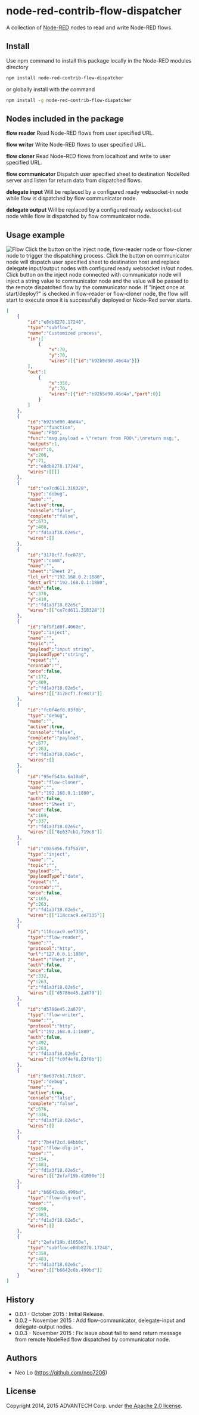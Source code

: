 # node-red-contrib-flow-dispatcher
A collection of [Node-RED](http://nodered.org) nodes to read and write Node-RED flows.

## Install
Use npm command to install this package locally in the Node-RED modules directory
```bash
npm install node-red-contrib-flow-dispatcher
```
or globally install with the command
```bash
npm install -g node-red-contrib-flow-dispatcher
```

## Nodes included in the package
**flow reader** Read Node-RED flows from user specified URL.

**flow writer** Write Node-RED flows to user specified URL.

**flow cloner** Read Node-RED flows from localhost and write to user specified URL.

**flow communicator** Dispatch user specified sheet to destination NodeRed server and listen for return data from dispatched flows.

**delegate input** Will be replaced by a configured ready websocket-in node while flow is dispatched by flow communicator node.

**delegate output** Will be replaced by a configured ready websocket-out node while flow is dispatched by flow communicator node.


## Usage example
![Flow](./node-red-contrib-flow-dispatcher_drawings.png)
Click the button on the inject node, flow-reader node or flow-cloner node to trigger the dispatching process.
Click the button on communicator node will dispatch user specified sheet to destination host and replace delegate input/output nodes with configured ready websocket in/out nodes.
Click button on the inject node connected with communicator node will inject a string value to communicator node and the value will be passed to the remote dispatched flow by the communicator node.
If "Inject once at start/deploy?" is checked in flow-reader or flow-cloner node, the flow will start to execute once it is successfully deployed or Node-Red server starts.
```json
[
    {
        "id":"e8db8278.17248",
        "type":"subflow",
        "name":"Customized process",
        "in":[
            {
                "x":70,
                "y":70,
                "wires":[{"id":"b92b5d90.46d4a"}]}
        ],
        "out":[
            {
                "x":350,
                "y":70,
                "wires":[{"id":"b92b5d90.46d4a","port":0}]
            }
        ]
    },
    {
        "id":"b92b5d90.46d4a",
        "type":"function",
        "name":"FOO",
        "func":"msg.payload = \"return from FOO\";\nreturn msg;",
        "outputs":1,
        "noerr":0,
        "x":206,
        "y":71,
        "z":"e8db8278.17248",
        "wires":[[]]
    },
    {
        "id":"ce7cd611.318328",
        "type":"debug",
        "name":"",
        "active":true,
        "console":"false",
        "complete":"false",
        "x":673,
        "y":408,
        "z":"fd1a3f18.02e5c",
        "wires":[]
    },
    {
        "id":"3178cf7.fce873",
        "type":"comm",
        "name":"",
        "sheet":"Sheet 2",
        "lcl_url":"192.168.0.2:1880",
        "dest_url":"192.168.0.1:1880",
        "auth":false,
        "x":370,
        "y":410,
        "z":"fd1a3f18.02e5c",
        "wires":[["ce7cd611.318328"]]
    },
    {
        "id":"bf9f1d0f.4060e",
        "type":"inject",
        "name":"",
        "topic":"",
        "payload":"input string",
        "payloadType":"string",
        "repeat":"",
        "crontab":"",
        "once":false,
        "x":172,
        "y":409,
        "z":"fd1a3f18.02e5c",
        "wires":[["3178cf7.fce873"]]
    },
    {
        "id":"fc0f4ef8.03f0b",
        "type":"debug",
        "name":"",
        "active":true,
        "console":"false",
        "complete":"payload",
        "x":677,
        "y":263,
        "z":"fd1a3f18.02e5c",
        "wires":[]
    },
    {
        "id":"95ef543a.6a10a8",
        "type":"flow-cloner",
        "name":"",
        "url":"192.168.0.1:1880",
        "auth":false,
        "sheet":"Sheet 1",
        "once":false,
        "x":169,
        "y":337,
        "z":"fd1a3f18.02e5c",
        "wires":[["8e637cb1.719c8"]]
    },
    {
        "id":"c0a5856.f3f5a78",
        "type":"inject",
        "name":"",
        "topic":"",
        "payload":"",
        "payloadType":"date",
        "repeat":"",
        "crontab":"",
        "once":false,
        "x":165,
        "y":263,
        "z":"fd1a3f18.02e5c",
        "wires":[["118ccac9.ee7335"]]
    },
    {
        "id":"118ccac9.ee7335",
        "type":"flow-reader",
        "name":"",
        "protocol":"http",
        "url":"127.0.0.1:1880",
        "sheet":"Sheet 2",
        "auth":false,
        "once":false,
        "x":332,
        "y":263,
        "z":"fd1a3f18.02e5c",
        "wires":[["d5786e45.2a879"]]
    },
    {
        "id":"d5786e45.2a879",
        "type":"flow-writer",
        "name":"",
        "protocol":"http",
        "url":"192.168.0.1:1880",
        "auth":false,
        "x":492,
        "y":263,
        "z":"fd1a3f18.02e5c",
        "wires":[["fc0f4ef8.03f0b"]]
    },
    {
        "id":"8e637cb1.719c8",
        "type":"debug",
        "name":"",
        "active":true,
        "console":"false",
        "complete":"false",
        "x":676,
        "y":336,
        "z":"fd1a3f18.02e5c",
        "wires":[]
    },
    {
        "id":"7b44f2cd.84bb0c",
        "type":"flow-dlg-in",
        "name":"",
        "x":154,
        "y":483,
        "z":"fd1a3f18.02e5c",
        "wires":[["2efaf19b.d1050e"]]
    },
    {
        "id":"b6642c6b.499bd",
        "type":"flow-dlg-out",
        "name":"",
        "x":690,
        "y":483,
        "z":"fd1a3f18.02e5c",
        "wires":[]
    },
    {
        "id":"2efaf19b.d1050e",
        "type":"subflow:e8db8278.17248",
        "x":358,
        "y":483,
        "z":"fd1a3f18.02e5c",
        "wires":[["b6642c6b.499bd"]]
    }
]
```

## History
- 0.0.1 - October 2015 : Initial Release.
- 0.0.2 - November 2015 : Add flow-communicator, delegate-input and delegate-output nodes.
- 0.0.3 - November 2015 : Fix issue about fail to send return message from remote NodeRed flow dispatched by communicator node.

## Authors
* Neo Lo (https://github.com/neo7206)

## License
Copyright 2014, 2015 ADVANTECH Corp. under [the Apache 2.0 license](LICENSE).
